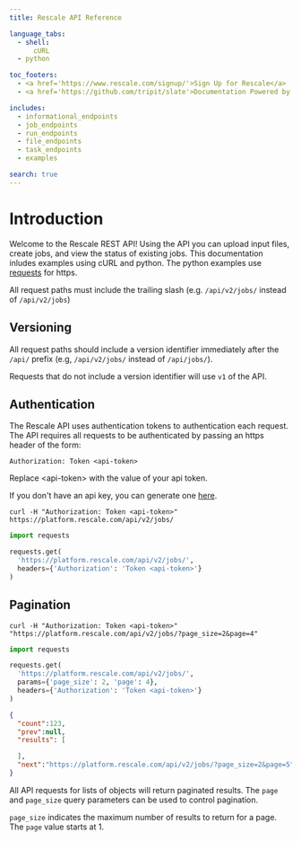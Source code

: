 ```yaml
---
title: Rescale API Reference

language_tabs:
  - shell:
      cURL
  - python

toc_footers:
  - <a href='https://www.rescale.com/signup/'>Sign Up for Rescale</a>
  - <a href='https://github.com/tripit/slate'>Documentation Powered by Slate</a>

includes:
  - informational_endpoints
  - job_endpoints
  - run_endpoints
  - file_endpoints
  - task_endpoints
  - examples

search: true
---
```


# Introduction

Welcome to the Rescale REST API! Using the API you can upload input files, create jobs, and view the status of existing jobs.
This documentation inludes examples using cURL and python. The python examples use [requests](https://docs.python-requests.org/en/latest/) for https.

All request paths must include the trailing slash (e.g. `/api/v2/jobs/` instead of `/api/v2/jobs`)

## Versioning

All request paths should include a version identifier immediately after the `/api/` prefix (e.g, `/api/v2/jobs/` instead of `/api/jobs/`).

Requests that do not include a version identifier will use `v1` of the API.

## Authentication

The Rescale API uses authentication tokens to authentication each request. The API requires all
requests to be authenticated by passing an https header of the form:

`Authorization: Token <api-token>`

<aside class="notice">
  Replace &lt;api-token&gt; with the value of your api token.
</aside>

If you don't have an api key, you can generate one [here](https://platform.rescale.com/user/settings/api-key/).

```shell
curl -H "Authorization: Token <api-token>" https://platform.rescale.com/api/v2/jobs/
```

```python
import requests

requests.get(
  'https://platform.rescale.com/api/v2/jobs/',
  headers={'Authorization': 'Token <api-token>'}
)
```

## Pagination

```shell
curl -H "Authorization: Token <api-token>" "https://platform.rescale.com/api/v2/jobs/?page_size=2&page=4"
```

```python
import requests

requests.get(
  'https://platform.rescale.com/api/v2/jobs/',
  params={'page_size': 2, 'page': 4},
  headers={'Authorization': 'Token <api-token>'}
)
```
```json
{
  "count":123,
  "prev":null,
  "results": [

  ],
  "next":"https://platform.rescale.com/api/v2/jobs/?page_size=2&page=5"
}
```

All API requests for lists of objects will return paginated results. The `page`
and `page_size` query parameters can be used to control pagination.

`page_size` indicates the maximum number of results to return for a page. The
`page` value starts at 1.
